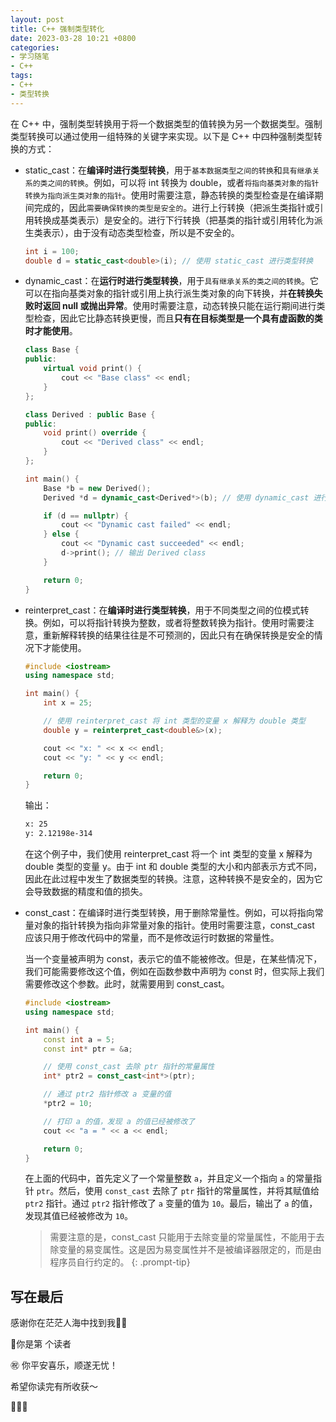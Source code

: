 ```yaml
---
layout: post
title: C++ 强制类型转化
date: 2023-03-28 10:21 +0800
categories:
- 学习随笔
- C++
tags:
- C++
- 类型转换
---
```




在 C++ 中，强制类型转换用于将一个数据类型的值转换为另一个数据类型。强制类型转换可以通过使用一组特殊的关键字来实现。以下是 C++ 中四种强制类型转换的方式：

- static_cast：在**编译时进行类型转换**，用于`基本数据类型之间的转换`和`具有继承关系的类之间的转换`。例如，可以将 int 转换为 double，或者`将指向基类对象的指针转换为指向派生类对象的指针`。使用时需要注意，静态转换的类型检查是在编译期间完成的，因此`需要确保转换的类型是安全的`。进行上行转换（把派生类指针或引用转换成基类表示）是安全的。进行下行转换（把基类的指针或引用转化为派生类表示），由于没有动态类型检查，所以是不安全的。

  ```c++
  int i = 100;
  double d = static_cast<double>(i); // 使用 static_cast 进行类型转换
  ```

- dynamic_cast：在**运行时进行类型转换**，用于`具有继承关系的类之间的转换`。它可以在指向基类对象的指针或引用上执行派生类对象的向下转换，并**在转换失败时返回 null 或抛出异常**。使用时需要注意，动态转换只能在运行期间进行类型检查，因此它比静态转换更慢，而且**只有在目标类型是一个具有虚函数的类时才能使用**。

  ```c++
  class Base {
  public:
      virtual void print() {
          cout << "Base class" << endl;
      }
  };
  
  class Derived : public Base {
  public:
      void print() override {
          cout << "Derived class" << endl;
      }
  };
  
  int main() {
      Base *b = new Derived();
      Derived *d = dynamic_cast<Derived*>(b); // 使用 dynamic_cast 进行类型转换，返回 Derived* 类型的指针
  
      if (d == nullptr) {
          cout << "Dynamic cast failed" << endl;
      } else {
          cout << "Dynamic cast succeeded" << endl;
          d->print(); // 输出 Derived class
      }
  
      return 0;
  }
  
  ```

  

- reinterpret_cast：在**编译时进行类型转换**，用于不同类型之间的位模式转换。例如，可以将指针转换为整数，或者将整数转换为指针。使用时需要注意，重新解释转换的结果往往是不可预测的，因此只有在确保转换是安全的情况下才能使用。

  ```c++
  #include <iostream>
  using namespace std;
  
  int main() {
      int x = 25;
  
      // 使用 reinterpret_cast 将 int 类型的变量 x 解释为 double 类型
      double y = reinterpret_cast<double&>(x);
  
      cout << "x: " << x << endl;
      cout << "y: " << y << endl;
  
      return 0;
  }
  ```

  输出：

  ```bash
  x: 25
  y: 2.12198e-314
  ```

  在这个例子中，我们使用 reinterpret_cast 将一个 int 类型的变量 x 解释为 double 类型的变量 y。由于 int 和 double 类型的大小和内部表示方式不同，因此在此过程中发生了数据类型的转换。注意，这种转换不是安全的，因为它会导致数据的精度和值的损失。

- const_cast：在编译时进行类型转换，用于删除常量性。例如，可以将指向常量对象的指针转换为指向非常量对象的指针。使用时需要注意，const_cast 应该只用于修改代码中的常量，而不是修改运行时数据的常量性。

  当一个变量被声明为 const，表示它的值不能被修改。但是，在某些情况下，我们可能需要修改这个值，例如在函数参数中声明为 const 时，但实际上我们需要修改这个参数。此时，就需要用到 const_cast。

  ```c++
  #include <iostream>
  using namespace std;
  
  int main() {
      const int a = 5;
      const int* ptr = &a;
  
      // 使用 const_cast 去除 ptr 指针的常量属性
      int* ptr2 = const_cast<int*>(ptr);
  
      // 通过 ptr2 指针修改 a 变量的值
      *ptr2 = 10;
  
      // 打印 a 的值，发现 a 的值已经被修改了
      cout << "a = " << a << endl;
  
      return 0;
  }
  
  ```

  在上面的代码中，首先定义了一个常量整数 `a`，并且定义一个指向 `a` 的常量指针 `ptr`。然后，使用 `const_cast` 去除了 `ptr` 指针的常量属性，并将其赋值给 `ptr2` 指针。通过 `ptr2` 指针修改了 `a` 变量的值为 `10`。最后，输出了 `a` 的值，发现其值已经被修改为 `10`。

  > 需要注意的是，const_cast 只能用于去除变量的常量属性，不能用于去除变量的易变属性。这是因为易变属性并不是被编译器限定的，而是由程序员自行约定的。
  {: .prompt-tip}



   

## 写在最后

感谢你在茫茫人海中找到我🕵🏼

<script async src="//busuanzi.ibruce.info/busuanzi/2.3/busuanzi.pure.mini.js"></script>

<link rel="stylesheet" href="https://use.fontawesome.com/releases/v5.3.1/css/all.css" integrity="sha384-mzrmE5qonljUremFsqc01SB46JvROS7bZs3IO2EmfFsd15uHvIt+Y8vEf7N7fWAU" crossorigin="anonymous">

<span id="busuanzi_container_page_pv">🎉你是第 <span id="busuanzi_value_page_pv"><i class="fa fa-spinner fa-spin"></i>  </span> 个读者

㊗️ 你平安喜乐，顺遂无忧！

希望你读完有所收获～

🥂🥂🥂 
